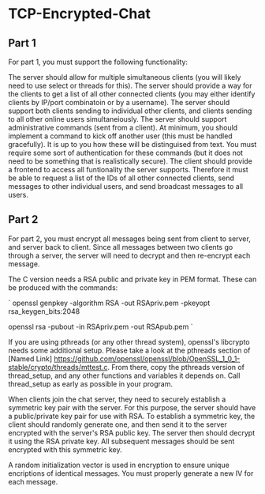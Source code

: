# TCP-Encrypted-Chat

## Part 1

For part 1, you must support the following functionality:

The server should allow for multiple simultaneous clients (you will likely need to use select or threads for this).
The server should provide a way for the clients to get a list of all other connected clients (you may either identify clients by IP/port combinatoin or by a username).
The server should support both clients sending to individual other clients, and clients sending to all other online users simultaneiously.
The server should support administrative commands (sent from a client). At minimum, you should implement a command to kick off another user (this must be handled gracefully). It is up to you how these will be distinguised from text. You must require some sort of authentication for these commands (but it does not need to be something that is realistically secure).
The client should provide a frontend to access all funtionality the server supports. Therefore it must be able to request a list of the IDs of all other connected clients, send messages to other individual users, and send broadcast messages to all users.

## Part 2
For part 2, you must encrypt all messages being sent from client to server, and server back to client. Since all messages between two clients go through a server, the server will need to decrypt and then re-encrypt each message.

The C version needs a RSA public and private key in PEM format. These can be produced with the commands:

`
openssl genpkey -algorithm RSA -out RSApriv.pem -pkeyopt rsa_keygen_bits:2048 

openssl rsa -pubout -in RSApriv.pem -out RSApub.pem `

If you are using pthreads (or any other thread system), openssl's libcrypto needs some additional setup. Please take a look at the pthreads section of [Named Link] https://github.com/openssl/openssl/blob/OpenSSL_1_0_1-stable/crypto/threads/mttest.c. From there, copy the pthreads version of thread_setup, and any other functions and variables it depends on. Call thread_setup as early as possible in your program.


When clients join the chat server, they need to securely establish a symmetric key pair with the server. For this purpose, the server should have a public/private key pair for use with RSA. To establish a symmetric key, the client should randomly generate one, and then send it to the server encrypted with the server's RSA public key. The server then should decrypt it using the RSA private key. All subsequent messages should be sent encrypted with this symmetric key.

A random initialization vector is used in encryption to ensure unique encriptions of identical messages. You must properly generate a new IV for each message.
